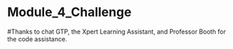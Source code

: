 # Module_4_Challenge
#Thanks to chat GTP, the Xpert Learning Assistant, and Professor Booth for the code assistance. 